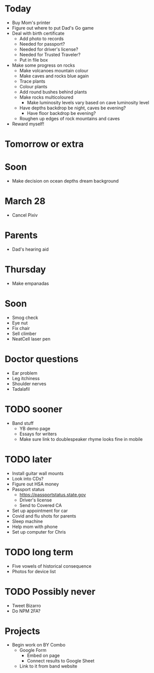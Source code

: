 # Today
* Buy Mom's printer
* Figure out where to put Dad's Go game
* Deal with birth certificate
    * Add photo to records
    * Needed for passport?
    * Needed for driver's license?
    * Needed for Trusted Traveler?
    * Put in file box
* Make some progress on rocks
    * Make volcanoes mountain colour
    * Make caves and rocks blue again
    * Trace plants
    * Colour plants
    * Add round bushes behind plants
    * Make rocks multicoloured
        * Make luminosity levels vary based on cave luminosity level
    * Have depths backdrop be night, caves be evening?
        * Have floor backdrop be evening?
    * Roughen up edges of rock mountains and caves
* Reward myself!

# Tomorrow or extra

# Soon
* Make decision on ocean depths dream background

# March 28
* Cancel Pixiv

# Parents
* Dad's hearing aid

# Thursday
* Make empanadas

# Soon
* Smog check
* Eye nut
* Fix chair
* Sell climber
* NeatCell laser pen

# Doctor questions
* Ear problem
* Leg itchiness
* Shoulder nerves
* Tadalafil

# TODO sooner
* Band stuff
    * YB demo page
    * Essays for writers
    * Make sure link to doublespeaker rhyme looks fine in mobile

# TODO later
* Install guitar wall mounts
* Look into CDs?
* Figure out HSA money
* Passport status
    * https://passportstatus.state.gov
    * Driver's license
    * Send to Covered CA
* Set up appointment for car
* Covid and flu shots for parents
* Sleep machine
* Help mom with phone
* Set up computer for Chris

# TODO long term
* Five vowels of historical consequence
* Photos for device list

# TODO Possibly never
* Tweet Bizarro
* Do NPM 2FA?

# Projects
* Begin work on BY Combo
    * Google Form
        * Embed on page
        * Connect results to Google Sheet
    * Link to it from band website